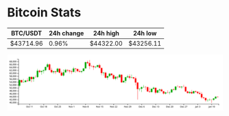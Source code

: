 # Bitcoin Stats

BTC/USDT|24h change|24h high|24h low|
|---|---|---|---|
|$43714.96|0.96%|$44322.00|$43256.11|

<img src="./chart.svg">
